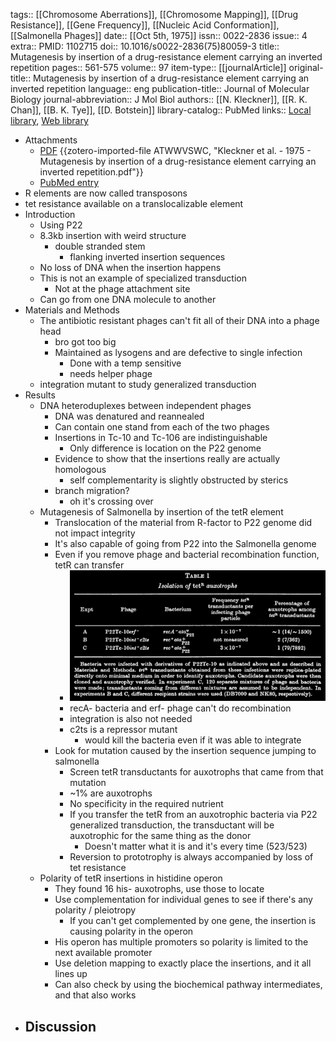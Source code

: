 tags:: [[Chromosome Aberrations]], [[Chromosome Mapping]], [[Drug Resistance]], [[Gene Frequency]], [[Nucleic Acid Conformation]], [[Salmonella Phages]]
date:: [[Oct 5th, 1975]]
issn:: 0022-2836
issue:: 4
extra:: PMID: 1102715
doi:: 10.1016/s0022-2836(75)80059-3
title:: Mutagenesis by insertion of a drug-resistance element carrying an inverted repetition
pages:: 561-575
volume:: 97
item-type:: [[journalArticle]]
original-title:: Mutagenesis by insertion of a drug-resistance element carrying an inverted repetition
language:: eng
publication-title:: Journal of Molecular Biology
journal-abbreviation:: J Mol Biol
authors:: [[N. Kleckner]], [[R. K. Chan]], [[B. K. Tye]], [[D. Botstein]]
library-catalog:: PubMed
links:: [Local library](zotero://select/library/items/NYX9NGTI), [Web library](https://www.zotero.org/users/6106196/items/NYX9NGTI)

- Attachments
	- [PDF](zotero://select/library/items/ATWWVSWC) {{zotero-imported-file ATWWVSWC, "Kleckner et al. - 1975 - Mutagenesis by insertion of a drug-resistance element carrying an inverted repetition.pdf"}}
	- [PubMed entry](http://www.ncbi.nlm.nih.gov/pubmed/1102715)
- R elements are now called transposons
- tet resistance available on a translocalizable element
- Introduction
	- Using P22
	- 8.3kb insertion with weird structure
		- double stranded stem
			- flanking inverted insertion sequences
	- No loss of DNA when the insertion happens
	- This is not an example of specialized transduction
		- Not at the phage attachment site
	- Can go from one DNA molecule to another
- Materials and Methods
	- The antibiotic resistant phages can't fit all of their DNA into a phage head
		- bro got too big
		- Maintained as lysogens and are defective to single infection
			- Done with a temp sensitive
			- needs helper phage
	- integration mutant to study generalized transduction
- Results
	- DNA heteroduplexes between independent phages
		- DNA was denatured and reannealed
		- Can contain one stand from each of the two phages
		- Insertions in Tc-10 and Tc-106 are indistinguishable
			- Only difference is location on the P22 genome
		- Evidence to show that the insertions really are actually homologous
			- self complementarity is slightly obstructed by sterics
		- branch migration?
			- oh it's crossing over
	- Mutagenesis of Salmonella by insertion of the tetR element
		- Translocation of the material from R-factor to P22 genome did not impact integrity
		- It's also capable of going from P22 into the Salmonella genome
		- Even if you remove phage and bacterial recombination function, tetR can transfer
			- ![image.png](../assets/image_1758077173219_0.png)
			- recA- bacteria and erf- phage can't do recombination
			- integration is also not needed
			- c2ts is a repressor mutant
				- would kill the bacteria even if it was able to integrate
		- Look for mutation caused by the insertion sequence jumping to salmonella
			- Screen tetR transductants for auxotrophs that came from that mutation
			- ~1% are auxotrophs
			- No specificity in the required nutrient
			- If you transfer the tetR from an auxotrophic bacteria via P22 generalized transduction, the transductant will be auxotrophic for the same thing as the donor
				- Doesn't matter what it is and it's every time (523/523)
			- Reversion to prototrophy is always accompanied by loss of tet resistance
	- Polarity of tetR insertions in histidine operon
		- They found 16 his- auxotrophs, use those to locate
		- Use complementation for individual genes to see if there's any polarity / pleiotropy
			- If you can't get complemented by one gene, the insertion is causing polarity in the operon
		- His operon has multiple promoters so polarity is limited to the next available promoter
		- Use deletion mapping to exactly place the insertions, and it all lines up
		- Can also check by using the biochemical pathway intermediates, and that also works
- Discussion
	-